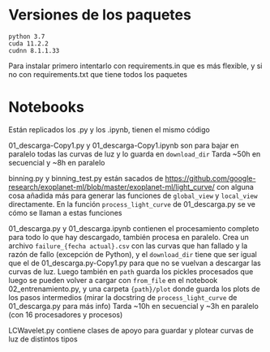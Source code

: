 # Versiones de los paquetes

```
python 3.7
cuda 11.2.2
cudnn 8.1.1.33
```

Para instalar primero intentarlo con requirements.in que es más flexible, y si no con requirements.txt que tiene todos los paquetes

# Notebooks

Están replicados los .py y los .ipynb, tienen el mismo código

01_descarga-Copy1.py y 01_descarga-Copy1.ipynb son para bajar en paralelo todas las curvas de luz y lo guarda en `download_dir`
Tarda ~50h en secuencial y ~8h en paralelo

binning.py y binning_test.py están sacados de https://github.com/google-research/exoplanet-ml/blob/master/exoplanet-ml/light_curve/ con alguna cosa añadida más para generar las funciones de `global_view` y `local_view` directamente. En la función `process_light_curve` de 01_descarga.py se ve cómo se llaman a estas funciones

01_descarga.py y 01_descarga.ipynb contienen el procesamiento completo para todo lo que hay descargado, también procesa en paralelo.
Crea un archivo `failure_{fecha actual}.csv` con las curvas que han fallado y la razón de fallo (excepción de Python), y el `download_dir` tiene que ser igual que el de 01_descarga.py-Copy1.py para que no se vuelvan a descargar las curvas de luz. Luego también en `path` guarda los pickles procesados que luego se pueden volver a cargar con `from_file` en el notebook 02_entrenamiento.py, y una carpeta `{path}/plot` donde guarda los plots de los pasos intermedios (mirar la docstring de `process_light_curve` de 01_descarga.py para más info)
Tarda ~10h en secuencial y ~3h en paralelo (con 16 procesadores y procesos)

LCWavelet.py contiene clases de apoyo para guardar y plotear curvas de luz de distintos tipos
